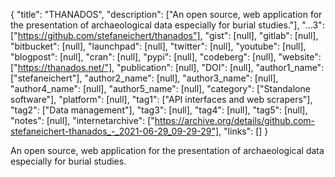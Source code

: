 {
  "title": "THANADOS",
  "description": ["An open source, web application for the presentation of archaeological data especially for burial studies."],
  "...3": ["https://github.com/stefaneichert/thanados"],
  "gist": [null],
  "gitlab": [null],
  "bitbucket": [null],
  "launchpad": [null],
  "twitter": [null],
  "youtube": [null],
  "blogpost": [null],
  "cran": [null],
  "pypi": [null],
  "codeberg": [null],
  "website": ["https://thanados.net/"],
  "publication": [null],
  "DOI": [null],
  "author1_name": ["stefaneichert"],
  "author2_name": [null],
  "author3_name": [null],
  "author4_name": [null],
  "author5_name": [null],
  "category": ["Standalone software"],
  "platform": [null],
  "tag1": ["API interfaces and web scrapers"],
  "tag2": ["Data management"],
  "tag3": [null],
  "tag4": [null],
  "tag5": [null],
  "notes": [null],
  "internetarchive": ["https://archive.org/details/github.com-stefaneichert-thanados_-_2021-06-29_09-29-29"],
  "links": []
}

<!-- Generated by csv2md.R – do not edit by hand -->

An open source, web application for the presentation of archaeological data especially for burial studies.